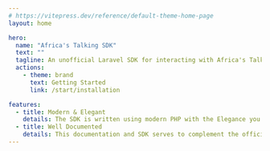 ```yaml
---
# https://vitepress.dev/reference/default-theme-home-page
layout: home

hero:
  name: "Africa's Talking SDK"
  text: ""
  tagline: An unofficial Laravel SDK for interacting with Africa's Talking APIs
  actions:
    - theme: brand
      text: Getting Started
      link: /start/installation

features:
  - title: Modern & Elegant
    details: The SDK is written using modern PHP with the Elegance you have come to expect from the Laravel community. We have also strived to ensure 100% test coverage and maximum type safety.
  - title: Well Documented
    details: This documentation and SDK serves to complement the official documentation but we still highly recommend that you keep yourself updated with the official docs.
---
```


